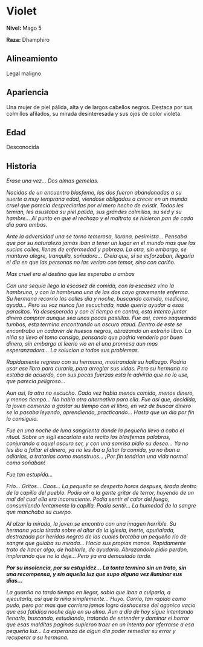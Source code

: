 # Violet

**Nivel:** Mago 5

**Raza:** Dhamphiro

## Alineamiento
Legal maligno

## Apariencia
Una mujer de piel pálida, alta y de largos cabellos negros. Destaca por sus colmillos afilados, su mirada desinteresada y sus ojos de color violeta.

## Edad
Desconocida

## Historia
*Erase una vez... Dos almas gemelas.*

*Nacidas de un encuentro blasfemo, las dos fueron abandonadas a su suerte a muy temprana edad, viendose obligadas a crecer en un mundo cruel que parecia despreciarlas por el mero hecho de existir. Todos les temian, les asustaba su piel palida, sus grandes colmillos, su sed y su hambre... Al punto en que el rechazo y el maltrato se hicieron pan de cada dia para ambas.*

*Ante la adversidad una se torno temerosa, llorona, pesimista... Pensaba que por su naturaleza jamas iban a tener un lugar en el mundo mas que las sucias calles, llenas de enfermedad y pobreza. La otra, sin embargo, se mantuvo alegre, tranquila, soñadora... Creia que, si se esforzaban, llegaria el dia en que las personas no las verian con temor, sino con cariño.*

*Mas cruel era el destino que les esperaba a ambas*

*Con una sequia llego la escasez de comida, con la escasez vino la hambruna, y con la hambruna una de las dos cayo gravemente enferma. Su hermana recorrio las calles dia y noche, buscando comida, medicina, ayuda... Pero su voz nunca fue escuchada, nade queria ayudar a esos parasitos. Ya desesperada y con el tiempo en contra, esta intento juntar dinero comprar aunque sea unas pocas pastillas. Fue asi, como saqueando tumbas, esta termino encontrando un oscuro ataud. Dentro de este se encontrabo un cadaver de huesos negros, abrazando un extraño libro. La niña se llevo el tomo consigo, pensando que podria venderlo por buen dinero, sin embargo al leerlo vio en el una promesa aun mas esperanzadora... La solucion a todos sus problemas.*

*Rapidamente regreso con su hermana, mostrandole su hallazgo. Podria usar ese libro para curarla, para arreglar sus vidas. Pero su hermana no estaba de acuerdo, con sus pocas fuerzas esta le advirtio que no lo use, que parecia peligroso...*

*Aun asi, la otra no escucho. Cada vez habia menos comida, menos dinero, y menos tiempo... No habia otra alternativa para ella. Fue asi que, decidida, la joven comenzo a gastar su tiempo con el libro, en vez de buscar dinero se la pasaba leyendo, aprendiendo, practicando... Hasta que un dia por fin lo consiguio.* 

*Fue en una noche de luna sangrienta donde la pequeña llevo a cabo el ritual. Sobre un sigil escarlata esta recito las blasfemas palabras, conjurando a aquel oscuro ser, y con una sonrisa pidio su deseo... Ya no les iba a faltar el dinero, ya no les iba a faltar la comida, ya no iban a odiarlas, a tratarlas como monstruos... ¡Por fin tendrian una vida normal como soñaban!*

*Fue tan estupida...*

*Frio... Gritos... Caos... La pequeña se desperto horas despues, tirada dentro de la capilla del pueblo. Podia oir a la gente gritar de terror, huyendo de un mal del cual ella era inconsciente. Podia sentir el calor del fuego, consumiendo lentamente la capilla. Podia sentir... La humedad de la sangre que manchaba su cuerpo.*

*Al alzar la mirada, la joven se encontro con una imagen horrible. Su hermana yacia tirada sobre el altar de la iglesia, inerte, apuñalada, destrozada por heridas negras de las cuales brotaba un pequeño rio de sangre que guiaba su mirada... Hacia sus propias manos. Rapidamente trato de hacer algo, de hablarle, de ayudarla. Abrazandola pidio perdon, implorando que no la deje... Pero ya era demasiado tarde.*

*__Por su insolencia, por su estupidez... La tonta termino sin un trato, sin una recompensa, y sin aquella luz que supo alguna vez iluminar sus dias...__*

*La guardia no tardo tiempo en llegar, sabia que iban a culparla, a ejecutarla, asi que la niña simplemente... Huyo. Corrio, tan rapido como pudo, pero por mas que corriera jamas logro deshacerse del agonico vacio que esa fatidica noche dejo en su alma. Aun a dia de hoy sigue intentando llenarlo, buscando, estudiando, tratando de entender y dominar el horror que esas malditas paginas supieron traer en un intento por aferrarse a esa pequeña luz... La esperanza de algun dia poder remediar su error y recuperar a su hermana.*

